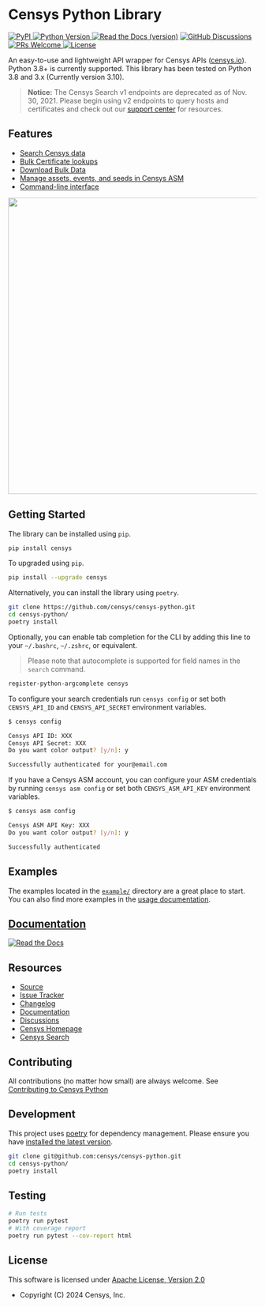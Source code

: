 # Censys Python Library

[
![PyPI](https://img.shields.io/pypi/v/censys?color=orange&logo=pypi&logoColor=orange)
](https://pypi.org/project/censys/)
[
![Python Version](https://img.shields.io/badge/python-3.8%2B-blue?logo=python)
](https://www.python.org/downloads/)
[
![Read the Docs (version)
](https://img.shields.io/readthedocs/censys-python/latest?logo=read%20the%20docs)](https://censys-python.readthedocs.io/en/stable/?badge=stable)
[
![GitHub Discussions](https://img.shields.io/badge/GitHub-Discussions-brightgreen?logo=github)
](https://github.com/censys/censys-python/discussions)
[
![PRs Welcome](https://img.shields.io/badge/PRs-welcome-organge.svg?logo=git&logoColor=organge)
](http://makeapullrequest.com)
[
![License](https://img.shields.io/github/license/censys/censys-python?logo=apache)
](https://github.com/censys/censys-python/blob/main/LICENSE)

An easy-to-use and lightweight API wrapper for Censys APIs ([censys.io](https://censys.io/)). Python 3.8+ is currently supported. This library has been tested on Python 3.8 and 3.x (Currently version 3.10).

> **Notice:** The Censys Search v1 endpoints are deprecated as of Nov. 30, 2021. Please begin using v2 endpoints to query hosts and certificates and check out our [support center](https://support.censys.io/hc/en-us/sections/360013076551-Censys-Search-2-0) for resources.

## Features

- [Search Censys data](https://censys-python.readthedocs.io/en/stable/usage-v2.html)
- [Bulk Certificate lookups](https://censys-python.readthedocs.io/en/stable/usage-v2.html#bulk-view)
- [Download Bulk Data](https://censys-python.readthedocs.io/en/stable/usage-v1.html#data)
- [Manage assets, events, and seeds in Censys ASM](https://censys-python.readthedocs.io/en/stable/usage-asm.html)
- [Command-line interface](https://censys-python.readthedocs.io/en/stable/cli.html)

<!-- markdownlint-disable MD033 -->

<a href="https://asciinema.org/a/500416" target="_blank"><img src="https://asciinema.org/a/500416.svg" width="600"/></a>

<!-- markdownlint-enable MD033 -->

## Getting Started

The library can be installed using `pip`.

```sh
pip install censys
```

To upgraded using `pip`.

```sh
pip install --upgrade censys
```

Alternatively, you can install the library using `poetry`.

```sh
git clone https://github.com/censys/censys-python.git
cd censys-python/
poetry install
```

Optionally, you can enable tab completion for the CLI by adding this line to your `~/.bashrc`, `~/.zshrc`, or equivalent.

> Please note that autocomplete is supported for field names in the `search` command.

```sh
register-python-argcomplete censys
```

To configure your search credentials run `censys config` or set both `CENSYS_API_ID` and `CENSYS_API_SECRET` environment variables.

```sh
$ censys config

Censys API ID: XXX
Censys API Secret: XXX
Do you want color output? [y/n]: y

Successfully authenticated for your@email.com
```

If you have a Censys ASM account, you can configure your ASM credentials by running `censys asm config` or set both `CENSYS_ASM_API_KEY` environment variables.

```sh
$ censys asm config

Censys ASM API Key: XXX
Do you want color output? [y/n]: y

Successfully authenticated
```

## Examples

The examples located in the [`example/`](example/) directory are a great place to start. You can also find more examples in the [usage documentation](https://censys-python.readthedocs.io/en/stable/usage-v2.html).

## [Documentation](https://censys-python.readthedocs.io/)

[
![Read the Docs](https://raw.githubusercontent.com/censys/censys-python/main/docs/_static/readthedocs.png)
](https://censys-python.readthedocs.io/)

## Resources

- [Source](https://github.com/censys/censys-python)
- [Issue Tracker](https://github.com/censys/censys-python/issues)
- [Changelog](https://github.com/censys/censys-python/releases)
- [Documentation](https://censys-python.rtfd.io)
- [Discussions](https://github.com/censys/censys-python/discussions)
- [Censys Homepage](https://censys.io/)
- [Censys Search](https://search.censys.io/)

## Contributing

All contributions (no matter how small) are always welcome. See [Contributing to Censys Python](.github/CONTRIBUTING.md)

## Development

This project uses [poetry](https://python-poetry.org/) for dependency management. Please ensure you have [installed the latest version](https://python-poetry.org/docs/#installation).

```sh
git clone git@github.com:censys/censys-python.git
cd censys-python/
poetry install
```

## Testing

```sh
# Run tests
poetry run pytest
# With coverage report
poetry run pytest --cov-report html
```

## License

This software is licensed under [Apache License, Version 2.0](http://www.apache.org/licenses/LICENSE-2.0)

- Copyright (C) 2024 Censys, Inc.